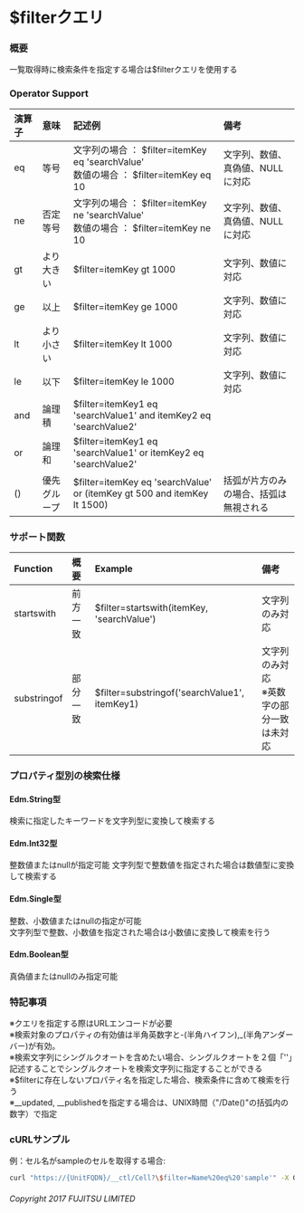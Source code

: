 # $filterクエリ
### 概要
一覧取得時に検索条件を指定する場合は$filterクエリを使用する
### Operator Support
|演算子|意味|記述例|備考|
|:--|:--|:--|:--|
|eq|等号|文字列の場合 ： $filter=itemKey eq 'searchValue'<br>数値の場合 ： $filter=itemKey eq 10|文字列、数値、真偽値、NULLに対応|
|ne|否定等号|文字列の場合 ： $filter=itemKey ne 'searchValue'<br>数値の場合 ： $filter=itemKey ne 10|文字列、数値、真偽値、NULLに対応|
|gt|より大きい|$filter=itemKey gt 1000|文字列、数値に対応|
|ge|以上|$filter=itemKey ge 1000|文字列、数値に対応|
|lt|より小さい|$filter=itemKey lt 1000|文字列、数値に対応|
|le|以下|$filter=itemKey le 1000|文字列、数値に対応|
|and|論理積|$filter=itemKey1 eq 'searchValue1' and itemKey2 eq 'searchValue2'||
|or|論理和|$filter=itemKey1 eq 'searchValue1' or itemKey2 eq 'searchValue2'||
|()|優先グループ|$filter=itemKey eq 'searchValue' or (itemKey gt 500 and itemKey lt 1500)|括弧が片方のみの場合、括弧は無視される|
### サポート関数
|Function|概要|Example|備考|
|:--|:--|:--|:--|
|startswith|前方一致|$filter=startswith(itemKey, 'searchValue')|文字列のみ対応|
|substringof|部分一致|$filter=substringof('searchValue1', itemKey1)|文字列のみ対応<br>※英数字の部分一致は未対応|
### プロパティ型別の検索仕様
#### Edm.String型
検索に指定したキーワードを文字列型に変換して検索する
#### Edm.Int32型
整数値またはnullが指定可能
文字列型で整数値を指定された場合は数値型に変換して検索する
#### Edm.Single型
整数、小数値またはnullの指定が可能  
文字列型で整数、小数値を指定された場合は小数値に変換して検索を行う
#### Edm.Boolean型
真偽値またはnullのみ指定可能
### 特記事項
※クエリを指定する際はURLエンコードが必要  
※検索対象のプロパティの有効値は半角英数字と-(半角ハイフン),\_(半角アンダーバー)が有効。  
※検索文字列にシングルクオートを含めたい場合、シングルクオートを２個「''」記述することでシングルクオートを検索文字列に指定することができる  
※$filterに存在しないプロパティ名を指定した場合、検索条件に含めて検索を行う  
※\__updated, \__publishedを指定する場合は、UNIX時間（"/Date()"の括弧内の数字）で指定
### cURLサンプル
例：セル名がsampleのセルを取得する場合:
```sh
curl "https://{UnitFQDN}/__ctl/Cell?\$filter=Name%20eq%20'sample'" -X GET -i -H 'Authorization: Bearer {AccessToken}' -H 'Accept: application/json'
```

###### Copyright 2017 FUJITSU LIMITED
